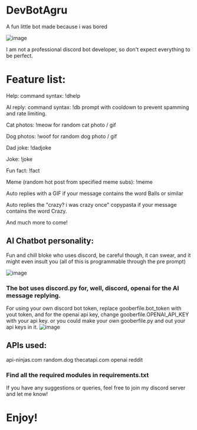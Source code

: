 # DevBotAgru
A fun little bot made because i was bored

![image](https://cdn.discordapp.com/attachments/1075409550401884303/1143054649994260551/image.png)

I am not a professional discord bot developer, so don't expect everything to be perfect.

# Feature list:

Help: command syntax: !dhelp

AI reply: command syntax: !db prompt
with cooldown to prevent spamming and rate limiting.

Cat photos: !meow for random cat photo / gif

Dog photos: !woof for random dog photo / gif

Dad joke: !dadjoke

Joke: !joke

Fun fact: !fact

Meme (random hot post from specified meme subs): !meme

Auto replies with a GIF if your message contains the word Balls or similar

Auto replies the "crazy? i was crazy once" copypasta if your message contains the word Crazy.

And much more to come!

## AI Chatbot personality:
Fun and chill bloke who uses discord, be careful though, it can swear, and it might even insult you (all of this is programmable through the pre prompt)

![image](https://cdn.discordapp.com/attachments/1075409550401884303/1143054909651046410/image.png)

### The bot uses discord.py for, well, discord, openai for the AI message replying.

For using your own discord bot token, replace gooberfile.bot_token with yout token, and for the openai api key, change gooberfile.OPENAI_API_KEY with your api key.
or you could make your own gooberfile.py and out your api keys in it.
![image](https://github.com/DevBoiAgru/DebtBoiArgue/assets/79085233/c105afa2-e811-476a-96fa-1d0afa95a7f6)

## APIs used:
api-ninjas.com
random.dog
thecatapi.com
openai
reddit

### Find all the required modules in requirements.txt


If you have any suggestions or queries, feel free to join my discord server and let me know! 

# Enjoy!
